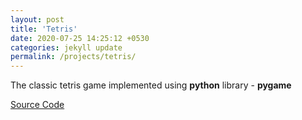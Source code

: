 ```yaml
---
layout: post
title: 'Tetris'
date: 2020-07-25 14:25:12 +0530
categories: jekyll update
permalink: /projects/tetris/
---
```


The classic tetris game implemented using **python** library - **pygame**

[Source Code][tetris-src]

[tetris-src]: https://github.com/swatisbhat/Tetris

